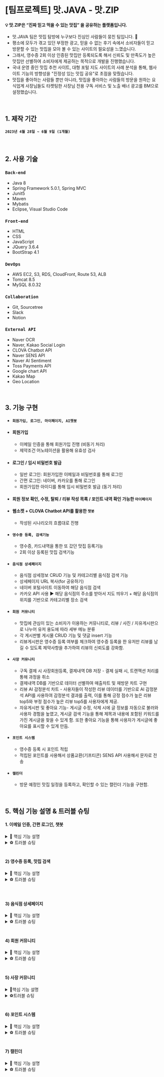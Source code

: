 # [팀프로젝트] 맛.JAVA - 맛.ZIP
#### 💡 맛.ZIP은 “진짜 믿고 먹을 수 있는 맛집” 을 공유하는 플랫폼입니다.
* 맛.JAVA 팀은 맛집 탐방에 누구보다 진심인 사람들이 뭉친 팀입니다. 🍔
* 평소에 모두가 겪고 있던 부정한 광고, 믿을 수 없는 후기 속에서 소비자들이 믿고 방문할 수 있는 맛집을 모아 볼 수 있는 사이트의 필요성을 느꼈습니다.
* 그래서, 영수증 2회 이상 인증된 맛집만 등록되도록 해서 신뢰도 및 만족도가 높은 맛집만 선별하여 소비자에게 제공하는 목적으로 개발을 진행했습니다.
* 국내 운영 중인 맛집 추천 사이트, 대형 포털 지도 사이트의 사례 분석을 통해, 웹사이트 기능의 방향성을 "진정성 있는 맛집 공유"로 초점을 맞췄습니다.
* 맛집을 좋아하는 사람들 뿐만 아니라, 맛집을 좋아하는 사람들의 방문을 원하는 요식업계 사장님들도 타켓팅한 사장님 전용 구독 서비스 및 노출 배너 광고를 BM으로 설정했습니다.

<br>

## 1. 제작 기간
#### `2023년 4월 28일 ~ 6월 9일 (1개월)`

<br>

## 2. 사용 기술
### `Back-end`
* Java 8
* Spring Framework 5.0.1, Spring MVC
* Junit5
* Maven
* Mybatis
* Eclipse, Visual Studio Code

### `Front-end`
* HTML
* CSS
* JavaScript
* JQuery 3.6.4
* BootStrap 4.1

### `DevOps`
* AWS EC2, S3, RDS, CloudFront, Route 53, ALB
* Tomcat 8.5
* MySQL 8.0.32

### `Collaboration`
* Git, Sourcetree 
* Slack 
* Notion

### `External API`
* Naver OCR
* Naver, Kakao Social Login
* CLOVA Chatbot API
* Naver SENS API
* Naver AI Sentiment
* Toss Payments API
* Google chart API
* Kakao Map 
* Geo Location


<br>

## 3. 기능 구현
* #### `회원가입, 로그인, 마이페이지, AI챗봇`
- #### 회원가입
  - 이메일 인증을 통해 회원가입 진행 (비동기 처리)
  - 제약조건 어노테이션을 활용해 유효성 검사
- #### 로그인 / 임시 비밀번호 발급
  - 일반 로그인: 회원가입한 이메일과 비밀번호를 통해 로그인
  - 간편 로그인: 네이버, 카카오를 통해 로그인
  - 회원가입한 아이디를 통해 임시 비밀번호 발급 (동기 처리)
- #### 회원 정보 확인, 수정, 탈퇴 / 리뷰 작성 목록 / 포인트 내역 확인 가능한 `마이페이지`
- #### 웹소켓 + CLOVA Chatbot API를 활용한 `챗봇`
  * 작성된 시나리오의 흐름대로 진행

* #### `영수증 등록, 검색기능`
  * 영수증, 카드내역을 통한 또 갔던 맛집 등록기능 
  * 2회 이상 등록된 맛집 검색기능 

* #### `음식점 상세페이지`
  * 음식점 상세정보 CRUD 기능 및 카테고리별 음식점 검색 기능
  * 상세페이지 URL 복사(for 공유하기)
  * 네이버 포털사이트 이동하여 해당 음식점 검색
  * 카카오 API 사용 ► 해당 음식점의 주소를 받아서 지도 띄우기 + 해당 음식점의 위치를 기반으로 카테고리별 장소 검색

* #### `회원 커뮤니티`
  * 맛집에 관심이 있는 소비자가 이용하는 커뮤니티로, 리뷰 / 사진 / 지유게시판으로 나누어 유저 용도에 따라 세부 메뉴 분류
  * 각 게시판별 게시물 CRUD 기능 및 댓글 insert 기능
  * 리뷰게시판은 영수증 등록 여부를 체크하여 영수증 등록을 한 유저만 리뷰를 남길 수 있도록 제약사항을 추가하여 리뷰의 신뢰도를 강화함.

* #### `사장 커뮤니티`
  * 구독 결제 시 사장회원등록, 결제내역 DB 저장 - 결제 실패 시, 트랜잭션 처리를 통해 과정을 취소
  * 결제내역 DB를 기반으로 데이터 선별하여 매출차트 및 재방문 차트 구현
  * 리뷰 AI 감정분석 차트 - 사용자들이 작성한 리뷰 데이터를 기반으로 AI 감정분석 API를 사용하여 감정분석 결과를 출력, 이를 통해 긍정 점수가 높은 리뷰 top5와 부정 점수가 높은 리뷰 top5를 사용자에게 제공.
  * 자유게시판 및 좋아요 기능- 게시글 수정, 삭제 시에 글 정보를 자동으로 불러와 사용자 경험을 높였고, 게시글 검색 기능을 통해 제목과 내용에 포함된 키워드를 가진 게시글을 찾을 수 있게 함. 또한 좋아요 기능을 통해 사용자가 게시글에 좋아요를 표시할 수 있게 만듬.

* #### `포인트 시스템`
  * 영수증 등록 시 포인트 적립
  * 적립된 포인트를 사용해서 상품교환(기프티콘) SENS API 사용해서 문자로 전송

* #### `캘린더`
  * 방문 예정인 맛집 일정을 등록하고, 확인할 수 있는 캘린더 기능을 구현함.

<br>

<!-- ## 4. ERD 설계
<img src="https://user-images.githubusercontent.com/123634960/242927505-6d8c1885-fd63-41a2-84c7-c521fcce39e7.png"  width="850" height="490">


<br> -->

## 5. 핵심 기능 설명 & 트러블 슈팅

#### 1. 이메일 인증, 간편 로그인, 챗봇 
<details>
  <summary>📌 핵심 기능 설명</summary>
  
  * 핵심 기능: `이메일 인증`, `간편 로그인`, `챗봇`
  ##### `1. Gmail SMTP를 활용한 이메일 인증 (비동기 처리)`
  * Gmail 설정에 IMAP 액세스 상태를 사용으로 수정 후 앱 비밀번호 생성
  * root-context에 이메일과 비밀번호, SSLSocketFactory 저장하여 빈 등록
  * 서비스에 랜덤으로 6자리 인증번호 생성 메소드 정의하여 선언한 변수에 저장
  * 이메일 폼 작성 메소드에서 폼 작성하여 전송 메소드 호출하여 메일 전송 후 인증번호 리턴
  * 이메일 전송 메소드에 작성 폼을 받고, 메시지를 생성하여 입력된 이메일로 전송
  * **!!결과!!** 이메일 인증 버튼 클릭 시 인증번호가 담긴 메일 전송!
  * [👉이미지로 전체 흐름 확인하기] ![image](https://github.com/chujaeyeong/MAT_ZIP_readme_chujy/assets/123634960/9ec3953e-49d4-4296-8884-4c1a01adec49)
  * **활용** UUID를 생성하여 Low time 부분만 변수 선언 후 임시 비밀번호로 update하여 메일 전송
  * [👉이미지로 전체 흐름 확인하기] ![image](https://github.com/chujaeyeong/MAT_ZIP_readme_chujy/assets/123634960/2fca5772-0e26-4c70-a188-240670c26717)

  
  ##### `2. OAuth 2.0 프로토콜 기반 사용자 인증 후 간편 로그인`
  * 로그인 API 사용시 필요한 값(클라이언트 아이디, 시크릿 키, 콜백 URI, 세션 상태, 프로필 URL)을 변수 선언
  * BO에 1. 토큰 메소드, 2. 인증 URL 생성 메소드 정의, 3. 세션에 선언한 상태값을 넣는 getter, setter 정의
    * 토큰 생성 시에 코드 정보를 받아 토큰으로 발급
  * 컨트롤러에서 콜백 경로로 맵핑 후 버튼 클릭 시 호출되는 메서드 생성
  * 토큰 발급 메서드 호출 후 저장된 토큰값을 가지고 유저의 정보 획득 
  * json으로 넘어온 값을 파싱하여 필요한 값을 dto에 저장
  * **!!결과!!** 회원 조회 후 없으면 자동 회원가입 진행, 있으면 세션에 아이디 저장 후 콜백 url로 리턴
    * 카카오 로그인은 전화번호를 받을 수 없어 마이페이지로 포워딩하여 정보 수정 받도록 진행
  * [👉이미지로 전체 흐름 확인하기] ![image](https://github.com/chujaeyeong/MAT_ZIP_readme_chujy/assets/123634960/96bd4fc5-7253-48fe-a244-84ef74f00961)

  
  ##### `3. 웹소켓과 CLOVA API를 활용한 웹소켓`
  * TextWebSocketHandler를 상속하는 챗봇 핸들러를 작성
  * 핸들러에 1. 웹소켓 연결 후, 2. 클라이언트의 텍스트 받아올때, 3. 연결 해제 후 이렇게 3가지 상황의 메소드 정의
  * 핸들러를 servlet-context.xml에 빈 등록, 웹소켓 핸들러로 설정하고 웹소켓 연결 경로 지정 
  * javascript에서 정한 uri로 웹소켓 객체 생성하고 성공하면 웰컴 메시지 전달
  * 유저가 버튼 클릭하여 버튼의 메시지를 발신하면 메시지에 맞는 내용 수신
  * javascript로 수신한 메시지 json을 파싱하여 description의 부분이 유저에게 보일 수 있도록 메소드 정의
  * 유저가 메인이 아닌 다른 페이지로 이동할 경우 연결 해제
  * **결과!!** 클로바 챗봇 API에 작성한 시나리오 흐름에 따라 FAQ 진행
  * [👉이미지로 전체 흐름 확인하기] ![image](https://github.com/chujaeyeong/MAT_ZIP_readme_chujy/assets/123634960/28a77727-e1b5-4f1f-a267-bf5f4becc4b7)
</details>

<details>
  <summary>⚽ 트러블 슈팅</summary>

  * `메시지 리턴 과정`, `간편 로그인 정보 저장`, `챗봇`에 관한 트러블 슈팅

  ### `1. 유효성 검사를 진행하며 지정한 메시지가 리턴되지 않음`
  #### ❓ 문제가 뭐지? - 문제 정의
  * 유효성 검사를 진행하여 에러가 발생했는데 에러 메시지가 아닌 null 값 출력
  * 404, 500 등 클라이언트, 서버의 오류는 없었고 이클립스 콘솔에 뜨는 에러도 없었음
  
  #### ❓ 왜 이런 문제가 발생하지? - 원인 추론
  1. request에 저장해서 view에 불렀는데, request의 저장된 값의 변수명이 다른가?
  2. 내가 리턴하는 방식에 문제가 있나?
  
  #### 이렇게 하면 해결되려나? - 시도
    1. request에서 get하는 키의 변수명 문제 ❌ 
       에러가 있을 시에 서비스에서 key=value 형태로 에러를 저장하는데, 저장한 map을 출력하여 테스트
       key에 내가 포맷한 이름 형태와 value에 내가 쓴 에러 메시지가 출력
       모델에 넣어서 전달하는 값도 동일하게 출력
       => key의 값을 알request에서 get하는 변수명은 문제가 아니다!
    
  #### 💡 이렇게 해서 해결! - 해결 방법 & 결과
    2. 리턴하는 방식의 문제 ⭕️ -> 리턴 방식 변경
       문제가 발생했을때의 나는 모델, 즉 request영역에 값을 저장하고 
       리턴 값에 정한 경로에 리다이렉트를 사용하여 로그인 페이지로 넘김
       리다이렉트는 request와 response 객체가 새롭게 생성되는데, 그걸 모르는 상태에서 사용
  
  * 원래 코드 -> 수정 코드
  * `return redirect:/mz_member/login` -> `return /mz_member/login`
  
  #### 📖 그래서 이런 지식을 얻었다! - 알게 된 점
  **리다이렉트 VS 포워딩**
  
  #### 리다이렉트 
  * `URL을 다시 가리킨다`라는 뜻으로, 
  * 클라이언트가 서버에 요청한 URL을 받고 서버에서 해당 요청이 이동되었음을 확인한 경우
  * 이동된 url로 재접속을 응답하여 클라이언트가 이동된 url에 재접속하여 다시 url 요청
  * url 확인 후 코드와 body에 html을 응답
  * 여기서 **리다이렉트 응답은 3xx** / 정상 응답은 2xx으로 코드 응답
  * **리다이렉트**는 재접속을 요청하기 때문에 **request와 response의 값은 더이상 유효하지 않음**
    * 세션 값은 유효함
  
  #### 포워딩
  * `건내주기`라는 뜻으로, 
  * 클리이언트와 통신하여 처리하는 리다이렉트와 달리, 포워딩은 서버 내부에서만 처리
  * 클라이언트가 서버에 url을 요청하면 서버에서 내부 처리를 하고 2xx 코드와 함께 응답
  * 그래서 클라이언트는 실제로 다른 페이지로 이동했는지 알 수 없음
  * **포워딩**은 요청정보가 다음 url에서도 유효하기에 **request와 response 객체를 공유**
    
  ***

  ### `2. 네이버 로그인 중 승인 토큰을 얻지 못하고 null 리턴`
  #### ❓ 문제가 뭐지? - 문제 정의
  * BO의 승인 토큰을 얻는 과정에서 세션 검증용 값과 세션에 저장된 값이 동일하지 않아 null값을 리턴
  * 승인 토큰을 얻지 못해서 로그인이 실행되지 않고 500 상태의 오류 발생
  
  #### ❓ 왜 이런 문제가 발생하지? - 원인 추론 
  1. 세션에 값을 정하는 setter에서 잘못된 값을 저장하나?
    
  #### 💡 이렇게 해서 해결! - 해결 방법 & 결과
    1. 세션 setter 부분의 문제 ⭕️ -> setter에 들어가는 값을 수정
       세션 setter의 값을 출력해보니, 세션에 세션 상태에 고유 식별자 ID를 저장했어야 하는데
       코드를 잘못 보고 그냥 받아온 세션 값을 지정함 
       => setter부터 잘못되었으니, 잘못된 값을 get해서 승인 토큰 발급 도중 값이 동일하지 않아 null을 리턴했고, 순차적으로 null값이 넘어간 것
  
  * 원래 코드 -> 수정 코드
  * `session.setAttribute(SESSION_STATE, session)` -> `session.setAttribute(SESSION_STATE, state)`
    * SESSION_STATE는 지정된 값을 저장해놨던 값 변수명
  
  #### 📖 그래서 이런 습관을 얻었다! - 태도
  **당황하지 않고 실행 순서의 코드를 되집어보는 습관!**
   * 처음 의심갔던 컨트롤러의 승인 토큰 받는 부분을 출력해 보고 콘솔을 확인하니 null값이 발생
   * 어디서부터 잘못된 것인지 코드의 실행 순서를 반대로 올라가보니, 경로 비교하는 if문에서 null을 리턴하는 것을 파악
   * 이렇게 코드를 실행 순서의 반대로 올라가니 생각보다 빨리 해결할 수 있었음
   * 이 경험을 통해서 **코드의 실행 순서를 명확히 아는 것**이 얼마나 중요한지 알게 됨!
   
  ***
  
  ### `3. 웹소켓 연결 도중 404 에러가 발생하여 연결 실패`
  #### ❓ 문제가 뭐지? - 문제 정의
  * 웹소켓 연결에 지정한 경로 값을 찾지 못해서 계속 연결 실패
  
  #### ❓ 왜 이런 문제가 발생하지? - 원인 추론
  1. handler의 endpoint로 지정한 경로의 문제인가?
  2. 컨트롤러의 매핑 값의 문제인가? 
  3. 전송된 데이터 자체를 인식 못해 생기는 문제인가?
    * 이 부분은 개발자 도구를 이용해 어디서 에러가 나는지 확인해 보니 abstract-xhr.js 파일에서 payload 인식을 못하는 것을 파악
  
  #### 이렇게 하면 해결되려나? - 시도
    1. endpoint로 지정한 경로의 문제 ❌ 
       웹소켓과 연결하는 클래스 파일의 endpoint와 웹소켓 객체 생성하는 메소드의 경로를 출력해서 확인해보니
       둘이 동일한 값이 나왔기에 그 부분의 문제는 아니었음.
       jstl로 상대 경로를 인식하지 못하는 건가 싶어서 절대 경로로 바꿔도 실패
       setAllowedOrigin 부분을 *로 지정해서 모든 값이 되도록 핸들링했는데, 이것도 실패
       => endpoint로 지정한 값과 웹소켓 객체 생성하는 경로가 달라 생기는 문제가 아니다!
  
    2. 매핑한 값의 문제 ❌ 
       매핑 이름이 다르면 항상 이클립스 콘솔에 매핑을 찾을 수 없다는 에러가 뜨기에 아니라는 생각은 가지고 있었음
       그래도 값을 변경하여 실행해보았으나 결과는 똑같이 연결 실패
       일부러 매핑 값을 다르게 지정해 봤는데, 
       이때는 콘솔에 매핑한 것을 찾을 수 없다는 에러 발생하여 매핑 문제는 아니란 것을 확신
       => 매핑 값이 달라 생기는 문제가 아니다!
  
  #### 💡 이렇게 해서 해결! - 해결 방법 & 결과
    1. 데이터 자체를 인식 못함 ⭕️ -> 프로젝트를 새로 만들어 실행 
    개발자 도구를 통해 에러가 나는 부분을 확인하고 이 부분 해결을 위해 정보 검색
    1-1. 첫번째 시도는 에러나는 부분을 주석 처리하고 실행
         다른 사람의 경우, 같은 에러를 봤을때 주석 처리하고 실행하면 에러 없이 된다는 글을 발견
         나도 같은 부분을 주석 처리 후 실행 -> 에러는 없었다
         그러나! 연결 자체가 안 되었음. 연결된다면 connect가 콘솔에 찍히도록 코드를 작성했지만,
         콘솔에 찍히지 않고 연결되지도 않아서 이건 정확한 해결 방법이 아니라고 파악
     1-2. 💡 새로운 프로젝트를 만들어서 웹소켓 연결 테스트를 진행하니 해결! 
         => 알아본 결과 sockjs-node에서 에러가 났는데, 이것은 서버 자체의 문제
  
  #### 📖 그래서 이런 지식, 습관을 얻었다! - 알게된 점, 태도
  * 개발 중 네트워크 환경 변경으로 서버가 액세스 소스 확인 못한 것
  * sockjs-node와 sockjs-client에서 넘어오는 값을 확인하면 어디의 오류인지 알 수 있다!
    * sockjs-node는 서버의 오류 / sockjs-client는 클라이언트의 오류
  * **너무 오래 잡고 있어도 득이 되지 않고**, 정말 모르겠다면 새로운 프로젝트를 파서 해결해보는 것도 하나의 방법임을 깨달았다
  
  ***
  
  ### `4. 챗봇 연결 후 웰컴 메시지의 버튼 클릭 후 에러 발생하여 연결 해제`
  #### ❓ 문제가 뭐지? - 문제 정의
  * 웹소켓 연결과 챗봇 API의 시나리오대로 웰컴메시지는 뜨지만, 그 후에 버튼을 누르면 에러가 발생해 웹소켓이 자동으로 연결 해제
  
  #### ❓ 왜 이런 문제가 발생하지? - 원인 추론
  1. javascript 부분에 내가 close를 잘못 호출했나?
  2. API url을 요청했을 때 응답하는 코드가 200이 아닌가?
  3. 핸들러의 sendMessage 부분에 넘어오는 값이 없나?
  
  #### 이렇게 하면 해결되려나? - 시도
    1. javascript에 잘못된 메소드 호출 문제 ❌
       동기 처리 시(페이지가 이동될 때)에 close 메소드가 호출되는 코드말고는 close 메소드를 호출하지 않음
       혹시나 해서 close 메소드 호출 부분 위에 실행 전 콘솔에 찍히도록 했는데, 콘솔에 찍힌 것이 없었음!
       => 자바스크립트 부분에서는 문제가 없었다!
  
    2. API url 호출 시 응답하는 코드 문제 ❌
       API의 시크릿키가 문제인가 싶어 재발급 받고 변수 선언, 이 부분은 문제가 아니었음
       API url을 연결했을때 응답받는 코드를 출력해보니 200 정상 호출되었음
       => API 게이트웨이의 url과 시크릿 키에는 문제가 없었고, 호출 시 응답하는 코드도 문제 없었다!
    
  #### 💡 이렇게 해서 해결! - 해결 방법 & 결과
    3. 핸들러의 send 메소드 호출 시 넘어오는 값이 없나? ⭕️ -> 핸들러에서 잘못된 임포트 수정
       내가 만든 클래스를 사용해야 정해진 값이 넘어올 수 있는데, 다른 라이브러리 안에 클래스를 임포트하여
       값이 null로 리턴되고, 그 null값이 그대로 응답한 리퀘스트에도 전달되어 
       보낼 값이 없어 웹소켓이 연결을 끊어버린 것
  
  * 해결 방법: 전달되는 값을 받는 VO에 잘못된 임포트를 삭제
  
  #### 📖 그래서 이런 습관을 얻었다! - 태도
  **임포트 부분도 잘 확인하자**
  * 잘못된 클래스를 임포트한다면 내가 원한 값과 다른 값이 넘어오니 임포트할때 패키지 확인 잘해야 함
  **코드의 실행 순서를 명확히 알고 있는 것은 중요하다**
  * 이번 트러블 슈팅도 코드의 실행 순서를 알고 있어서 빠르게 파악할 수 있었던 문제
  * 코드를 사용할때 무작정 붙여넣고, 공부하지 않는다면 어디서 에러가 발생하는지 찾느라 오랜 시간을 허비함
  * 그렇기 때문에 **코드의 흐름을 명확히 파악하고 사용하는 것이 중요**
  
  ***
  
</details>

<br>

#### 2) 영수증 등록, 맛집 검색
<details>
  <summary>📌 핵심 기능 설명</summary>

  📌 https://docs.google.com/presentation/d/1ctdr4CTAJIyls9e24kb9k101kQK0VD6m/edit?usp=sharing&ouid=104520414346845957015&rtpof=true&sd=true  
  📌 위 링크엔 핵심 기능의 상세한 설명과 근거, 서버 아키텍쳐 구성, 트러블 슈팅에 대한 설명이 준비 되어있습니다. 
<br>
<br>
  🔜 개선사항 : **DataValidationService에 있는 서비스 각각의 케이스들을 분리하여 절차지향적으로 테스트코드를 작성하고, 리팩토링을 할 수 있게 대비할 예정입니다.**

  ##### `1. OCR을 활용한 영수증 등록`
  * 1. 먼저 유저는 업로드할 영수증 파일을 준비합니다. then Drag and Drop 을 사용하여 영수증을 Submit 합니다.
  * 2. FileUploadService 레이어에서 업로드 된 영수증은 AWS S3에 저장되고 bytes data로 OCR API를 호출합니다. 
  * 3. OCRService 레이어에서 추출된 데이터의 주소(지번, 도로명), 전화번호, 결제일시를 
  * 4. MZRegularExpression 에서 직접 구현한 자바 정규식으로 처리후 일반화(통일화) 과정을 거칩니다.
  * 5. 일관성을 가진 추출데이터는 List에 저장되어 validation test를 수행할 것입니다.
  * 6. DataValidationService 레이어에서 등록이 첫 번째 인지 두 번째 인지 혹은 DB에 저장되어도 되는 데이터인지 검사후 DB로 들어갑니다.
  * 7. RestAPI 방식으로 Front에 리턴하여 각각의 결과에 맞는 값을 가지고 마커를 등록할지 혹은 경고메시지를 보낼지 결정합니다.
  * **‼결과‼** 영수증 등록 시 2번 등록에 성공하면 최초 등록자 기준 마커가 지도에 등록됩니다..

  ##### `2. 검색 기능`
  * 유저가 검색할 수 있는 경우의 수는 3가지 입니다. 
  * 정확한 상호명 검색
  * 상호명에 포함된 부분 키워드로 다중 검색	
  * 음식 카테고리로 다중 검색 
  * -자동완성기능을 추가하여 각각의 경우의수에 추가로 부분 키워드를 내포하는 키워드를 자동완성 해줍니다.
  * 지도 새로 고침 기능을 추가하였습니다. 
  * 서버쪽으로 보내는 요청은 모든 키워드에서 영수증이 등록된 식당의 데이터를 가져오게 하는 것입니다. 
  * 한 글자씩 쳐도 계속해서 쿼리를 수행하여 느린 전송 결과를 받는 상황이었지만 
  * 캐시 역할을 하는 List를 서버쪽에 구현하여 가져온 결과가 있으면 Response 하지 않도록 구현하였습니다. (실제 캐시는 구현하지 않았습니다)
  * 결과 검색버튼을 누를시 마커를 등록하고 마커에 이름과 상세페이지로 넘어갈 수 있는 A태그를 구현하였습니다.
  * A태그는 검색 결과중 주소를 가지고 검색하고 따라서 상세페이지를 각각 보여줄 수 있게 됩니다. 
  * 이후 개선방안으로는 가게의 고유 아이디만을 이용해 상세페이지를 가져올 수 있도록 수정하는 것입니다. 

  * **‼결과‼** 검색결과를 가지고 마커를 찍어주며 상세페이지로 이동할 수 있게됩니다.
	
</details>

<details>
  <summary>⚽ 트러블 슈팅</summary>

<br>
	
  ##### `1. 자동완성 캐시 기능`
	
<details>
	
  <summary>👉문제 및 해결방안 , 결과 확인</summary>
	
 * 문제 : 검색어 자동완성 기능으로 검색을 하게되면 매 자음 모음마다 DB에서 불러와 매 호출마다 많은양의 데이터를 가져왔습니다. 따라서 데이터가 많아지면 호출이 늦어지는 문제 발생 5~6초씩 자동완성에 소요되는 시간이 길었습니다.
 * 해결 방안 : 따라서 캐시처럼 동작하는 리스트를 만들어 가져온게 있다면 쿼리를 response 하지 않게 만들었습니다. 
 * 결과 : 5~6초씩 걸리던 자동완성이 0.1초도 안되어 계속 캐시처럼 남아있게 응답 시간 개선 

![image](https://github.com/chujaeyeong/MAT_ZIP_readme_chujy/assets/123634960/2fc4fae5-d284-4505-8dc1-fcadfa9b6814)

	
</details>

  ##### `2. 여러개의 마커가 각각의 인포윈도우로 인식 안되는 문제 `
	
<details>
	
  <summary>👉문제 및 해결방안 , 결과 확인</summary>
	
![image](https://github.com/chujaeyeong/MAT_ZIP_readme_chujy/assets/123634960/a1bd24a2-d75b-469f-94fb-ff25b342b101)

![image](https://github.com/chujaeyeong/MAT_ZIP_readme_chujy/assets/123634960/3ef8ff71-f5ca-457d-82c2-ae6871d4d6dd)
	
  * 문제 : 위 사진1 에서 나온 값들이 , 사진2 에 한 주소로만 계속 동시에 찍히는 문제 발생, 
  * 원인 : 

	![image](https://github.com/chujaeyeong/MAT_ZIP_readme_chujy/assets/123634960/cc673ed4-f133-4bea-b811-17c6815d6336)
	
  * 해결 방안 : 클로저 함수를 이용하여 함수를 호출할 때마다 새로운 독립적인 환경을 생성

  * 설명 : 함수를 호출할 때마다 새로운 독립적인 환경을 생성해야 할 때 클로저를 활용할 수 있습니다.
  * 해당 코드에서는 for문을 통해 생성된 각 마커와 이름을 클로저 함수의 인자로 전달하고 있습니다. 
  * 클로저 함수는 전달받은 마커와 이름을 사용하여 이벤트 리스너를 등록합니다.
  * 각각의 클로저 함수는 자신이 생성될 때의 렉시컬 환경을 기억하고 있기 때문에, 
  * 클로저 함수 내부에서 사용되는 변수(marker, name)는 해당 클로저 함수가 생성될 당시의 값으로 유지됩니다. 
  * 이를 통해 각 마커와 이름이 클로저 함수 내부에서 독립적으로 사용될 수 있게 됩니다. 
  * 따라서 각 마커를 클릭할 때 해당 마커에 연결된 이름이 인포윈도우로 표시됩니다.
  * 이를 통해 각 마커마다 고유한 이름을 표시할 수 있으며, 클로저를 사용하여 함수 외부에서 해당 이름에 접근할 수 있도록 구현하였습니다.
	
  <div markdown="1">    
	  
  ```java
	'''
		function addMarker(name,position) {
			            // 마커를 생성합니다
			            var marker = new kakao.maps.Marker({
			                position: position,
			                clickable: true
			            });
			            // 마커가 지도 위에 표시되도록 설정합니다
			            marker.setMap(map);
			            var iwContent = '<div style="padding:5px;"><a href="https://map.kakao.com/link/to/Hello World!,'+ marker.getPosition().getLat()+','+ marker.getPosition().getLng()+'" style="color:blue" target="_blank">길찾기</a>'+name+'</div>', // 인포윈도우에 표출될 내용으로 HTML 문자열이나 document element가 가능합니다
			            iwRemoveable = true; // removeable 속성을 ture 로 설정하면 인포윈도우를 닫을 수 있는 x버튼이 표시됩니다
			        	// 인포윈도우를 생성합니다
			        	var infowindow = new kakao.maps.InfoWindow({
			           	 content : iwContent,
			           	 removable : iwRemoveable
			        	});
			       		 // 마커에 클릭이벤트를 등록합니다
			        	kakao.maps.event.addListener(marker, 'click', function() {
			              // 마커 위에 인포윈도우를 표시합니다
			             	 infowindow.open(map, marker);  
			        	});
			            // 생성된 마커를 배열에 추가합니다
			            markers.push(marker);
			        }
<!-- /////////////////////////////////////////////////////////////////////////////// -->
		
	  	function addMarker(position, name , address) {
	
	                    // 마커를 생성합니다
	                    var marker = new kakao.maps.Marker({
	                        position: position,
	                        clickable: true
	                    });
	
	                    // 마커가 지도 위에 표시되도록 설정합니다
	                    marker.setMap(map);
	
	                    // 클로저를 사용하여 인포윈도우 생성
	                    (function(marker, name) {
	                        // 마커에 클릭 이벤트를 등록합니다
	                        kakao.maps.event.addListener(marker, 'click', function() {
	                            // 이전에 열려있던 인포윈도우가 있으면 닫기
	                            if (openInfowindow) {
	                                openInfowindow.close();
	                            }
	
	                            // 새로운 인포윈도우 생성 및 열기
	                            var infowindow = new kakao.maps.InfoWindow({
						          content: '<div style="width:150px;text-align:center;padding:6px 0;"><span style="color: black;">'+name+'</span><br>'+
						          	'<a href="mainpage/mzonee?landNumAddress='+address+'">가게 정보 보러가기</a></div>',
					              removable: true
	                            });
	                            infowindow.open(map, marker);
	
	                            // 열린 인포윈도우를 저장
	                            openInfowindow = infowindow;
	                        });
	                    })(marker, name);
	                }

  ```
	  
  </div>
</details>	
  

</details>

<br>


<br>

#### 3) 음식점 상세페이지
<details>
  <summary>📌 핵심 기능 설명</summary>
	
  ##### `1. 음식점 상세정보 CRUD 기능`
  * 공공데이터 CSV 찾기 & mzlist테이블에 임의로 맛집으로 선정한 음식점들(약 25곳) 삽입
  * 이미지 저장
	* 공공데이터의 데이터들 중, 임의로 맛집으로 선정한 음식점들(약 25곳)들의 이미지들을 5개씩 저장하여 resources 아래에 이미지 저장 
  * CRUD 기능
	-> 주소 클릭 jsp -> MzlistMapper -> MzlistController -> MzlistDAO -> 상세페이지 jsp파일
	* MzlistMapper
		* mzlist 테이블에서 landNumAddress가 주어진 값과 일치하는 데이터를 조회, resultType으로 지정된 mzlistVO 클래스에 매핑되어 결과를 반환함.
	* MzlistController
		* MzlistController에서 경로 요청이 들어오면, landNumAddress를 사용하여 데이터를 조회하고 Model 객체를 통해서 View와의 상호작용을 통해 View에 데이터를 제공함.
	* MzlistDAO
		* mzlist에서 landNumAddress를 기준으로 데이터를 조회해서 MzlistVO 객체로 반환하는 메서드 사용하여, landNumAddress에 대한 정보를 가져옴.
	
	
  * 이미지 저장 및 출력
	* 공공데이터의 데이터들 중, 임의로 맛집으로 선정한 음식점들(약 25곳)들의 이미지들을 5개씩 저장

	
  * **‼결과‼** 주소를 전달하는 jsp 파일에서 쿼리스트링을 통해 주소를 요청하면 그 주소와 동일한 음식점의 데이터들이 검색되고, 상세페이지 jsp파일에 데이터들이 출력됨.
<!--   * [👉이미지로 전체 흐름 확인하기](null) -->

  ##### `2. 카테고리별 음식점 검색 기능` (위의 음식점 상세정보 CRUD 기능과 유사)
  * CRUD 기능
	-> 주소 클릭 jsp -> MzlistMapper -> MzlistController -> MzlistDAO -> 상세페이지 jsp파일

	
  * **‼결과‼** 카테고리별 음식(한식, 중식, 일식, 분식 등..) 이미지 박스를 클릭하면 해당 음식점 카테고리 페이지로 이동하여 mzlist테이블에 저장되어 있는 해당 카테고리의 음식점들의 상세정보와 이미지들이 출력됨.
<!--   * [👉이미지로 전체 흐름 확인하기](null) -->
	
  ##### `3. 상세페이지 URL 복사(for 공유하기)`
	-> 클립보드에 텍스트를 복사하는 기능
  * 가상의 'texterea' 생성 -> textarea의 값을 복사할 텍스트로 설정 -> textarea를 DOM에 추가 -> textarea 내용을 선택 -> textarea를 DOM에서 제거
	
  * **‼결과‼** URL 복사(공유하기) 버튼을 클릭하면 'URL이 클립보드에 복사되었습니다' 라는 문구의 alert가 뜨며, 'copyToClipboard()' 함수를 호출하여 텍스트를 클립보드로 복사
	
 ##### `4. 네이버 포털사이트 이동하여 해당 음식점 검색`
 	 -> location.href를 사용하여 생성된 URL로 페이지를 이동해서 사용자가 해당 음식점의 'landAddress'와 동일한 주소에 해당하는 네이버지도 URL로 이동할 수 있도록 함.
  * 함수 생성
	* searchOnNaverMaps() -> URL을 생성하고 페이지를 이동하는 역할을 하기 위함.
	* encodeURIComponent() -> name, landAddress, roadAddress를 URL 인코딩하기 위함.
  * 변수 설정
	* 'naverMapsURL' 변수를 생성해서 네이버 지도 URL을 할당
  * location.href를 사용하여 생성된 URL로 페이지 이동
	
  * **‼결과‼** 버튼을 클릭하면 name, landAddress, roadAddress를 인코딩하여 URL에 추가한 후 페이지를 이동   
<!-- 	* [👉이미지로 전체 흐름 확인하기](null) -->
	
 ##### `5. 카카오 API 사용'
 -> 해당 음식점의 주소를 받아서 지도 띄우기 + 해당 음식점의 위치를 기반으로 카테고리별 장소 검색
   * 카카오 API 코드 분석
	
   * **‼결과‼** 상세정보페이지에 해당하는 음식점이 지도 위에 마커로 표시되며, 좌상단의 카테고리별 장소를 클릭하면 장소들이 마커 기준으로 근처에 있는 해당 장소들의 마커가 띄워지고, 마커를 클릭했을 때 카카오맵으로 이동됨.
<!--    * [👉이미지로 전체 흐름 확인하기](null) -->
	
</details>

<details>
  <summary>⚽ 트러블 슈팅</summary>

<br>
	
  ##### `1. 일련의 규칙을 가진 이미지 출력 방법`
	** 문제상황: 카테고리별 음식점 검색 기능 구현 중, 각 음식점에 알맞은 이미지들이 출력되어야 하는데 동일한 음식점의 이미지들이 출력
	 -> 여러 이미지들을 DB에 저장하는 방식에 대한 고민 
	 -> **!!이미지를 DB에 저장할 때 일련의 규칙을 정해서 이미지 저장 -> 일련의 규칙대로 이미지들을 분리하는 작업을 통해 해당 음식점들에 이미지 분배!!**
	 -> mzlist테이블 중, 이미지 칼럼의 한 데이터 값에 여러 이미지 경로들을 저장해서, mapper파일을 통해 해당 mzlist테이블의 row를 읽을 때 그 음식점에 해당하는 이미지들이 모두 읽히도록 함.

  * 첫 번째 시도 : 문자열을 특정 구분자를 기준으로 나누어 배열로 반환해주는 split 합수 사용 -> ❌비정상작동 
	
	<details>
	 * 일련의 규칙을 가진 이미지 출력 방법은 여러가지가 될 수 있다. 
	 첫 번째로 시도해 본 방법인 split함수를 사용하는 과정에서 오류가 생겨서 다른 방식을 채택했지만, split함수로도 충분히 구현할 수 있었다는 것을 뒤늦게 깨달았다. 
	split 함수사용할 때의 주의점 중에서 이미지 경로들을 포함한 문자열에 공백이 포함되어 있는 경우, split 함수가 공백도 구분자로 인식하여 분리한다는 특징이 있었고, 이로 인한 오류였다는 것을 깨달았다.
	split 함수에 대한 개념이해가 부족했었고, 함수를 사용할 때 개념과 특징을 잘 파악하고 사용한다면 오류를 잡는 데에 걸리는 시간을 단축할 수 있겠다는 생각을 하게 되었다. 하지만 첫 번째 시도에서 막히는 부분에 대해서 오랜 시간을 붙잡지 않고 또 다른 방법을 떠올려서 코드를 작성했다는 부분에 있어서 의의가 있다.
	  </div>
	
	 ##### `2. Null Point Exception`
	** 문제상황: 메인페이지의 지도 위의 마커를 클릭했을 때 나의 상세페이지로 넘어오도록 구현하는 과정에서, no값이 아닌 landNumAddress를 기준으로 CRUD 기능이 수행되도록 변경하는 과정에서 null-point-exception 발생
	
  * 첫 번째 시도 : no -> landNumAddress로 바꾸는 작업이 mzlistMapper, mzlistController, mzlistDAO에도 모두 알맞게 반영이 되었는지 확인 -> ⭕모두 반영됨!
  * 두 번째 시도 : controller 부분에서 값을 전달받을 때 system.out.println(vo)로 값을 출력해보면서 값이 유실된 지점을 체크 ->  landNumAddress와 model값이 전달될 때 값 전달⭕! dao.one()메서드가 null!!❌값을 반환
  * 세 번째 시도 : dao의 one 메서드가 올바르게 작성이 되었는지 확인 -> ⭕정상작동!
  * 네 번째 시도 : jsp파일에서 landNumAddress 파라미터를 정확하게 전달하고 있는지 확인 -> jsp에서 주소값을 입력하는 형식에 오류 발견 (' '로 인해 landNumAddress을 문자열로 인식)
  * 다섯 번째 시도 : jsp에서 주소값을 입력하는 형식 수정 -> ⭕정상작동!
<details>
  <summary>👉코드확인</summary>

  <div markdown="1">    

  ```java
	'''
	  //비정상 작동 코드
	 if (${'vo.landNumAddress'} || '${vo.roadNameAddress}') {  
	  geocoder.addressSearch(address, function(result, status) {

	  
	  //정상 작동 코드
	  
	if ('${vo.landNumAddress}' || '${vo.roadNameAddress}') {  
	geocoder.addressSearch(address, function(result, status) {

  ```

</details>
</details>
	
<br>

#### 4) 회원 커뮤니티
<details>
  <summary>📌 핵심 기능 설명</summary>
	
  ##### `1. 유저의 영수증 등록 여부를 체크한 리뷰 작성 기능`
  * 회원 커뮤니티 내 리뷰 게시판은 유저가 리뷰를 작성하고, 다른 사람들의 리뷰에 댓글을 남길 수 있는 구조의 게시판 페이지로 구현.
	* 리뷰에 신뢰도를 높이기 위해, 유저의 영수증 등록 여부 판단이 필요함.
	* 영수증을 다수의 식당에 등록하고 리뷰를 작성할 때, 리뷰를 남기고 싶은 영수증을 선택하는 form으로 먼저 이동이 필요함.
  * 리뷰게시판 (Review...) 게시물 등록 로직을 처리하기 위해 registerAndSearch 패키지 안에 있는 MZRegisterInfoVO 와 RestaurantVO의 사용이 필요함. 두 model 모두 다른 패키지에 있지만, public 메소드로 작성되어있기 때문에 board 패키지에 동일 model을 만들지 않고 MZRegisterReceiptDTO 만 생성하여 mzRegisterInfoVO와 restaurantVO를 사용할 수 있도록 함.
  * ReviewMapper.xml에서 mzregisterinfo 와 restaurant 테이블을 join 해서 영수증 정보와 식당 정보를 추출하는 getReceiptWithRestaurant 쿼리 작성. (mzregisterinfo 테이블의 storePhoneNumber 컬럼 데이터와 restaurant 테이블의 tel 컬럼 데이터가 일치하는 restaurant 테이블의 name 컬럼 데이터를 상호명으로 추출)
  * 영수증 1장으로 리뷰를 다회 작성을 막기 위해 cs_review 테이블에 receipt_id 컬럼 (mzregisterinfo의 no 컬럼 데이터를 가져와서 저장) 데이터를 제외하고 영수증 정보와 식당 정보를 추출.
  * **‼결과‼** writeReview로 이동하면 getReceiptWithRestaurant 쿼리를 수행하여 영수증의 상호명 + 주소 가 radio form으로 브라우저에 출력, 유저가 리뷰를 작성할 영수증을 선택하고 리뷰 작성 form으로 이동하도록 구현. (영수증을 등록하지 않은 유저가 writeReview 으로 이동하면 alert 창을 보여주고 리뷰게시판으로 리다이렉트됨.)
	
  ##### `2. 리뷰 본문에서 특정 키워드 추출하여 이모티콘 조회 기능`
  * 유저가 리뷰를 작성 후 제출하기 전에, 이모티콘 조회 버튼을 클릭하면 식당 방문 시 참고할 수 있는 주요 키워드 (ex. 주차, 맛, 청결, 가성비 등) 를 검색해서 이모티콘을 출력해주는 기능을 리뷰 작성 form 에 추가.
  * 기존에는 네이버 Sentiment API를 활용하려고 했으나, 긍정/부정 파트를 퍼센트로 판단해주는 기능이라 다양한 키워드를 검색 후 출력이 필요한 지금 상황에는 API가 약간 맞지 않다고 판단하여 MySQL에 키워드와 이모티콘을 저장한 emojiMap 테이블을 DB에 생성하여 키워드를 저장하는 작업을 진행. (형태소 분리가 필요하지만 일단 테스트)
  * ReviewMapper.xml 에 추가하는 쿼리문에서는 emojiMap 데이터 전체 SELECT 쿼리 , Service 계층에서 리뷰 본문과 emojiMap 테이블의 keyward 컬럼 데이터를 비교해서 일치하는 emoji 컬럼 데이터를 추출 후 모델에 저장하는 작업을 수행.
  * **‼결과‼** 리뷰 작성 form (insertReview) 에서 리뷰 본문을 모두 입력 하고, 이모티콘 조회 버튼을 클릭하면 ajax로 리뷰 하단 div에 추출된 이모티콘이 출력되는 방식으로 비동기처리 이모티콘 조회 기능을 구현. 
	
  ##### `3. 3개의 세부 게시판별 CRUD 기능`
  * 유저가 상황에 맞게 이용할 수 있도록 게시판의 카테고리를 분할, 각 게시판별 CRUD 기능 추가. 게시물 insert 기능은 회원만 접근 가능하도록 작성 버튼을 user_id 세션이 잡혀있는 경우에만 브라우저에 출력되도록 코드 작성, 네비게이션바를 통해 로그아웃하고 브라우저 뒤로가기로 게시물 작성 페이지에 접근했을 때 alert 창 출력 후 게시물 목록 페이지로 리다이렉트 될 수 있도록 예외처리 진행.
  * 상대적으로 기능이 간단한 자유게시판은 Service 계층을 나누지 않았고, 자유게시판 기능 구현 완료 후 리뷰게시판과 사진게시판은 Service 계층을 나누어 기능 추가.
  * 게시판별 제목 search form 추가하여 특정 키워드를 검색할 시 제목에 해당 키워드가 포함되어 있는 게시물 list를 ajax 비동기처리로 브라우저에 출력.
  * 게시판에 필요한 조회수 증가 / 댓글 작성 기능 각 세부 카테고리 게시판에 추가.
  * 게시물 insert 기능은 회원만 접근이 가능하도록 세션 
  * **‼결과‼** 각 세부 카테고리 게시판의 기본 CRUD, 댓글 insert 기능을 구현 완료. 
	
</details>
	
<details>
  <summary>⚽ 트러블 슈팅</summary>

  ##### `1. 영수증 등록 후 리뷰 작성 시 영수증 list를 출력하지 못하는 문제`
  * 리뷰 등록 시, 먼저 영수증 등록 정보를 writeReview.jsp 로 페이지 이동하여 출력해야되는데, receiptList (영수증의 리스트) 의 모든 요소가 null로 출력되는 문제가 발생함. 디버깅 했더니  receiptList의 size (리뷰할 영수증의 갯수) 는 정상적으로 콘솔창에 출력되고 있음.

<details>
  <summary>👉 문제가 있던 코드확인</summary>
  <div markdown="1">    

  ```java
	<!-- 영수증 등록 정보를 가져오자 -->
	<select id="getReceiptWithRestaurant" parameterType="String" resultType="MZRegisterReceiptDTO">
		SELECT r.*, m.* 
		FROM MAT_ZIP.mzregisterinfo m 
		JOIN MAT_ZIP.restaurant r ON m.storePhoneNumber = r.tel 
		WHERE m.userID = #{user_id} 
		AND m.no NOT IN 
		(SELECT receipt_id FROM MAT_ZIP.cs_review)
    </select>

  ```
  </div>
</details>
	
  * 1️⃣ 첫 번째 시도 : 쿼리 작성에서 오타나 잘못 작성된 부분이 있을 수도 있어서, getReceiptWithRestaurant 쿼리를 그대로 MySQL 스크립트에서 실행함. -> 쿼리에 문제 없음. 정상적으로 mzregisterinfo 테이블과 restaurant 테이블을 join 하고, 더미데이터로 추가해둔 cs_review 테이블의 receipt_id도 정상적으로 제외하여 리뷰를 작성할 데이터만 select 하는 것을 확인.
  * 2️⃣ 두 번째 시도 : MZRegisterReceiptDTO 에 추가한 MZRegisterInfoVO와 RestaurantVO에 쿼리 결과가 매핑되지 못했을 수도 있음. -> ReviewMapper.xml 에 추가한 쿼리 결과의 각 열이 MZRegisterInfoVO와 RestaurantVO의 필드와 일치하는 것을 확인함.
  * 3️⃣ 세 번째 시도 : MZRegisterReceiptDTO 클래스의 toString() 메서드가 MZRegisterInfoVO와 RestaurantVO의 toString() 메서드를 호출하는지 확인 -> MZRegisterReceiptDTO, MZRegisterInfoVO, RestaurantVO 클래스의 toString() 메서드는 딱히 문제 없이 잘 작성되었음을 확인함. 
  * **‼원인‼** SQL 쿼리 결과 매핑 문제임을 확인함.	
	
<br>
	
  * 4️⃣ 네 번째 시도 : 더 정확한 매핑을 위해 MyBatis의 resultMap을 이용해서 SQL 쿼리 결과를 올바르게 MZRegisterReceiptDTO 객체에 매핑 시도
	* 이전 쿼리문에서는 resultType="MZRegisterReceiptDTO" 을 통해 DTO에 매핑을 했지만, MyBatis의 resultMap은 SQL 쿼리 결과를 도메인 모델 또는 DTO 객체에 매핑하는 역할을 한다고 함. 
	* MyBatis의 resultMap은 일반적인 resultType 매핑보다 더 세밀하게 컨트롤 할 수 있는데, 나처럼 쿼리가 DB에서도 잘 작동하도록 작성했는데도 매핑을 하지 못해 에러가 발생할 때는 resultMap으로 세밀하게 매핑을 하는 방법이 있다고 하여 적용해보기로 함.
	 
	<div markdown="1">    
		
  	```java	
	<!-- resultMap 매핑 예시 쿼리 -->
	<resultMap id="yourResultMap" type="com.yourpackage.YourDTO">
	    <result property="propertyOfYourDTO" column="columnOfYourSQLResult"/>
	    <!-- more result mappings... -->
	</resultMap>
  	```
		
  	</div>

	* 나는 항상 resultType으로 도메인 모델 (VO) 에 매핑을 했는데, 이번에 resultMap에 대해서 알게 됨. 보통 resultMap은 이런 구조로 코드를 작성할 수 있음. 여기서 id는 resultMap의 고유 식별자, type은 결과를 매핑할 DTO의 풀 클래스 이름이고, result 요소는 SQL 결과의 열(column)과 DTO의 속성(property)을 매핑함.
	* 단순히 DTO의 속성 이름이 SQL 결과의 열 이름과 정확히 일치하지 않는 경우 또는 복잡한 객체 구조를 가진 DTO에 결과를 매핑해야 하는 경우에 resultMap을 사용하면 유용하다고 함. 난 다소 복잡한 DTO (모델 2개를 합쳐서 DTO를 만들었음) 를 사용하기때문에 후자인 것으로 추정.
	
	<br>
	
  * **‼결과‼** MyBatis의 resultMap으로 쿼리 매핑에 성공함! DTO에 주입했던 mzRegisterInfoVO 와 restaurantVO 의 필드를 mzregisterinfo 테이블과 restaurant 테이블의 컬럼에 하나하나 수동 매핑해줌. 수동 매핑 후 쿼리를 좀 더 상세하게 작성하여 리뷰 작성 시 영수증 list를 출력하는지 테스트한 결과, 원하는대로 상호명과 주소 정보가 잘 출력되는 것을 확인함.
	
<details>
  <summary>👉 수정하여 문제를 해결한 코드 확인 </summary>
  <div markdown="1">    

  ```java
	<!-- 영수증 등록 정보를 가져오자 -->
	<resultMap id="MZRegisterReceiptDTOMap" type="com.mat.zip.board.MZRegisterReceiptDTO">
	    <association property="mzRegisterInfoVO" javaType="com.mat.zip.registerAndSearch.model.MZRegisterInfoVO">
		<result property="no" column="m_no" />
		<result property="userId" column="m_userId" />
		<result property="storeAddress" column="m_storeAddress" />
		<result property="storePhoneNumber" column="m_storePhoneNumber" />
		<result property="buyTime" column="m_buyTime" />
	    </association>
	    <association property="restaurantVO" javaType="com.mat.zip.registerAndSearch.model.RestaurantVO">
		<result property="no" column="r_no" />
		<result property="landNumAddress" column="r_landNumAddress" />
		<result property="roadNameAddress" column="r_roadNameAddress" />
		<result property="name" column="r_name" />
		<result property="status" column="r_status" />
		<result property="tel" column="r_tel" />
		<result property="food" column="r_food" />
	    </association>
	</resultMap>

	<select id="getReceiptWithRestaurant" parameterType="String" resultMap="MZRegisterReceiptDTOMap">
	    SELECT r.no as r_no, r.landNumAddress as r_landNumAddress, r.roadNameAddress as r_roadNameAddress,
		   r.name as r_name, r.status as r_status, r.tel as r_tel, r.food as r_food,
		   m.no as m_no, m.userId as m_userId, m.storeAddress as m_storeAddress,
		   m.storePhoneNumber as m_storePhoneNumber, m.buyTime as m_buyTime
	    FROM MAT_ZIP.mzregisterinfo m 
	    JOIN MAT_ZIP.restaurant r ON m.storePhoneNumber = r.tel 
	    WHERE m.userID = #{user_id} 
	    AND m.no NOT IN 
	    (SELECT receipt_id FROM MAT_ZIP.cs_review)
	</select>
  ```
	  
  </div>
</details>

  * **‼해석‼** MZRegisterInfoVO와 RestaurantVO의 각 필드와 SQL 쿼리 결과의 열을 매핑하기 위해 resultMap을 사용함. 
	resultMap 내에서 association 태그를 사용하여 복합 DTO 내의 두 개의 객체를 따로 관리 진행하고, 또한 SQL 쿼리에서는 각 필드에 별칭(alias)을 사용하여 resultMap에서 참조할 수 있도록 하고, 별칭을 사용하여 SQL 결과의 열과 DTO의 속성을 연결함
  * 보통은 resultType 을 이용하면 정상적으로 모델과 매핑할 수 있지만, 두개 이상 모델이나 다소 복잡한 DTO와 매핑을 진행할 때는 resultMap으로 세밀한 컨트롤을 하자! 라는 것을 학습.

	
	
	
</details>

	
	
	
	
	
<br>

#### 5) 사장 커뮤니티
<details>
  <summary>📌핵심 기능 설명</summary>
  
  ##### `1. 토스 API를 이용한 결제하기`
  * 먼저, JavaScript 코드에서는 'https://js.tosspayments.com/v1/payment' JavaScript 라이브러리를 사용하여 TossPayments 객체를 초기화합니다. 이 객체는 토스 결제 클라이언트 키인 clientKey를 인자로 받아, 결제 시스템과의 연결을 설정합니다.
	
  * 사용자가 '결제하기' 버튼을 클릭하면, jQuery를 이용한 이벤트 처리를 통해 requestPayment 함수가 호출됩니다. 이 함수 내부에서는 두 가지 주요 작업을 수행합니다: 첫째, jQuery의 $.ajax 메서드를 사용하여 사용자가 입력한 상점 ID(storeId)의 중복 여부를 서버에 비동기적으로 요청하고 응답을 처리합니다. 둘째, 중복되지 않는 storeId를 확인한 후, 랜덤으로 orderID를 생성합니다. 이렇게 생성된 orderID는 결제 요청 시 사용됩니다. 이 두 작업이 모두 성공적으로 이루어진 경우에만 결제 요청이 이루어집니다.
	
  * 결제 요청은 TossPayments API로 전송되며, 결제 정보를 담은 JavaScript 객체를 JSON.stringify 함수를 사용하여 JSON 문자열로 변환한 뒤 전송합니다. 이 때, Apache의 CloseableHttpClient와 HttpPost를 사용하여 HTTP 요청을 보내며, 요청 헤더를 setHeader 메서드로 설정하고, 요청 엔티티를 StringEntity 객체를 통해 설정합니다. 결제가 성공적으로 이루어지면, 결제 성공 URL로 이동하게 됩니다.
	
  * **‼결과‼** 결제하기 버튼 클릭 시 토스 결제 API와 연결되어 상점 ID의 중복 여부를 체크하고 결제를 진행합니다.	
<!--   * [👉이미지로 전체 흐름 확인하기](https://user-images.githubusercontent.com/84839167/161939355-cac8c85a-0e30-429c-909a-fde92dd30b57.png) -->	
	
<br>	
	
  ##### `2. 사장 회원 등록`
  * 결제가 성공적으로 완료되면 다음 단계로 넘어가서, 상점 ID(storeId)와 세션의 user_id를 이용해 사장 멤버로의 회원 등록을 처리합니다. 이 과정은 jQuery와 AJAX를 사용하여 클라이언트에서 서버로 비동기적으로 요청을 보내는 방식으로 처리됩니다. 이 AJAX 요청은 특정 엔드포인트인 '/innerJoinAndInsert'로 전송되며, 서버에서는 이 요청을 받아 처리하게 됩니다.
	
  * 서버 사이드에서는 MemberAndPaymentService 클래스가 이 요청을 처리합니다. MemberAndPaymentService는 의존성 주입(Dependency Injection)을 통해 필요한 객체를 주입받습니다. 이 클래스는 회원 등록과 결제를 동시에 처리하는 트랜잭션을 관리합니다.
	
  * 클라이언트에서는 AJAX 요청의 성공 여부에 따라 콘솔에 성공 또는 실패 메시지를 출력합니다. 이때 성공 메시지가 출력되는 경우는 서버에서 회원 등록이 정상적으로 완료되었을 때이며, 그렇지 않은 경우 실패 메시지가 출력됩니다. 회원 등록 요청이 성공적으로 처리되면, 클라이언트에서는 이 storeId를 세션에서 제거합니다. 이를 통해 사용자의 인터페이스를 업데이트하고, 상점 ID를 재사용 가능하게 만듭니다.
	
  * **‼결과‼** 서버에서 회원 등록이 성공적으로 처리되면, 클라이언트 콘솔에 성공 메시지가 출력되고, 상점 ID는 세션에서 제거됩니다.
<!--   * [👉이미지로 전체 흐름 확인하기](https://user-images.githubusercontent.com/84839167/161939367-2daf8776-9865-45d0-94bf-3eb7ba5bf886.png) -->

<br>	
	
  ##### `3. 결제 내역 저장하기`
  * 결제가 성공적으로 완료된 후, 결제 내역은 서버로 전송됩니다. 이 정보는 /payment 엔드포인트로 전송되며, 서버는 이 정보를 받아 데이터베이스에 저장합니다. 이 때의 서버 사이드 처리는 PaymentService와 PaymentController 클래스에서 수행되며, 이들 클래스 역시 의존성 주입을 통해 필요한 객체를 주입받습니다.
	
  * PaymentVO 객체에는 주문 ID, 결제 금액, 주문 이름 등의 정보가 포함되어 있습니다. 이러한 정보는 서버로부터 받은 응답에서 추출하며, 이 과정에서 Apache의 HttpComponents 클라이언트를 사용합니다.
	
  * 클라이언트는 CloseableHttpClient 객체를 사용하여 서버로 HTTP 요청을 전송합니다. 이때 HttpPost 객체를 사용하여 요청 헤더와 엔티티를 설정합니다. 헤더는 클라이언트와 서버가 데이터를 어떻게 처리해야 할지에 대한 정보를 전달하고, 엔티티는 POST 요청을 통해 서버로 전송될 데이터를 담고 있습니다.
	
  * 요청이 서버로 전송된 후, 클라이언트는 CloseableHttpResponse 객체를 통해 서버로부터의 응답을 받습니다. 서버로부터 받은 응답은 EntityUtils의 toString 메서드를 사용하여 문자열로 변환합니다. 이 문자열은 JSON 형태로 되어 있으므로, JsonParser.parseString 메서드를 사용하여 JSON 문자열을 JsonObject로 파싱합니다.
	
  * 이렇게 파싱된 JsonObject에서, 주문 ID, 결제 금액, 주문 이름 등의 정보를 추출하여 PaymentVO 객체에 설정합니다. 이렇게 생성된 PaymentVO 객체는 서버에 보내집니다. 이를 통해 서버는 결제가 성공적으로 이루어졌음을 확인하고, 해당 결제 정보를 데이터베이스에 저장할 수 있습니다.
	
  * **‼결과‼** 결제 정보가 서버에 전달되고, 해당 정보가 데이터베이스에 성공적으로 저장됩니다.
<!--   * [👉이미지로 전체 흐름 확인하기](https://user-images.githubusercontent.com/84839167/161939367-2daf8776-9865-45d0-94bf-3eb7ba5bf886.png) -->

</details>
	
<details>
  <summary>⚽트러블 슈팅</summary>
	
  ##### `1. 토스 결제 API에서 결제 응답값이 null로 반환되는 문제`
  * 첫 번째 시도 : 클라이언트에서 결제 요청 값 설정 -> ❌비정상작동
    * 'PaymentKey, PaymentType, orderId, amount 값 모두 필요하다'고 웹 콘솔 에러 메시지가 나왔는데, 결국 PaymentKey와 PaymentType 값은 서버에서 설정해야 한다는 걸 알게 됐다. 이게 원인이었나보다 싶어서 orderId와 amount 값만 요청에 넣었는데, 결제는 되는데 결제 성공 페이지에서 결제 응답값을 여전히 못 받아왔다.
  * 두 번째 시도 : API 요청을 서버에서 처리 -> ⭕정상작동!

	클라이언트에서 API 요청을 처리하려니 보안 문제가 생긴다는 걸 알게 되었다. 그래서 결제 응답값을 JSON 형태로 받아오는 것도 서버에서 처리하도록 바꿨다. 서비스 레이어를 분리하고, Secret Key를 Base64로 인코딩해서 요청을 보내니까 정상적으로 동작했다. 예외 처리도 try-catch 구문을 써서 해결했고, 요청이 성공하면 200이라는 HTTP OK 신호가 오는 것을 이용했다. 그리고 응답 헤더에 'Content-Type: application/json'을 써서 JSON으로 파싱된 값을 클라이언트에 전달하니까 응답정보도 잘 표시됐다.

	이번 오류를 통해서 다양한 것을 배울 수 있었다. 클라이언트에서 API 요청을 처리하는 것은 보안 문제가 있으니 서버에서 처리하는 것이 좋다는 것, 서비스 레이어를 분리하는 방법, 예외 처리하는 방법, Secret Key를 Base64로 인코딩하는 방법, 그리고 'Content-Type: application/json' 헤더를 사용해서 JSON으로 파싱된 값을 클라이언트에 전달하는 방법 등을 알게 되었다.
	
	```
	String encodedSecretKey = Base64.getEncoder().encodeToString((secretKey + ":").getBytes()); Base64인코딩 하는 코드
	```
	
<br>
	
  ##### `2. SQL 쿼리문 syntax 에러`
  * 첫 번째 발견 : mapper에서 쿼리문 작성 후 실행 -> ❌syntax 에러 발생
    * Mysql 문법에 맞지 않아 에러가 발생했었다. 쿼리문 작성에서 잘못됐다고 판단하였고, 확인해본 결과 부등호와 같은 특수 문자 때문에 XML 파싱 오류가 발생하는 것을 확인하였다. 이를 해결하기 위해 `<![CDATA[]]>`를 이용해 해당 부분을 감싸 처리하였으나, 이후 MySQL에서는 다시 문법 오류가 발생했다.
  * 해결 방법 : XML 엔티티 사용 -> ⭕정상작동!

	XML 문법에 따르면, <, >와 같은 특수 문자는 태그를 의미하기에 이들을 문자 그대로 사용하면 문제가 발생한다. 따라서 이런 문자를 사용할 때는 XML 엔티티를 사용해야 하며, <는 `&it;`로, >는 `&gt;`로 변경하였다. 이러한 변경을 통해 기능이 정상적으로 작동하였다.

	이번 오류를 통해 SQL 쿼리문을 작성하는 과정에서 XML 오류를 어떻게 해결할 수 있는지, 또 XML에서 특수 문자를 어떻게 처리하는지에 대해 배울 수 있었다. 
	
<br>	
	
 ##### `3. AI 감정분석 API 사용시 null 에러`
감정 분석 API를 통해 리뷰 데이터의 분석을 요청했을 때, 응답값 중 '중립'만 반환되는 문제가 발생했다. 분석 대상인 'content'가 '???' 형태 혹은 null로 응답 받아지는 것이 원인이었다.
  * 첫 번째 시도 : 함수 내부에서 여러 ajax 요청을 동시에 보내는 것이 문제라고 판단해서 promise 문법을 사용해 순차적 비동기 처리를 시도 -> ❌비정상작동
    
  * 두 번째 시도 : JSON 형식으로 요청이 되지 않아 발생하는 문제인지 확인하기 위해 JSON.stringify를 사용하여 정상적으로 JSON 요청을 보냄 -> ❌비정상작동
  * 세 번째 시도 : 리뷰 데이터 자체가 DB에서 UTF-8로 인코딩되지 않아 발생하는 문제인지 확인하기 위해 데이터를 utf8mb4로 인코딩 -> ❌비정상작동
  * 네 번째 시도 : 스프링 프레임워크에서 DB와 연결 시 UTF-8 설정이 안 되어 있는 문제인지 확인하기 위해 spring의 root-context.xml 파일을 확인 -> ❌비정상작동
  * 다섯 번째 시도 : API 요청을 보낼 때 인코딩/디코딩 문제인지 확인하기 위해 클라이언트에서 요청을 인코딩하여 보내고, 서버에서 디코딩하여 받은 후 서버에서 API 요청을 보냄 -> ❌비정상작동
  * 여섯 번째 시도 : 서버에서 API 요청을 보낼 때 base64로 인코딩하고 처리 후 클라이언트로 전달하였고, 클라이언트 측에서 디코딩하여 출력 -> ❌비정상작동
  * 일곱 번째 시도 : HttpEntity 객체 사용 및 ContentType에 UTF-8 명시 -> ⭕정상 작동!

	네이버 감정분석 API 공식문서를 보면 요청 헤더에 UTF-8을 명시하라고 되어있다. 이를 적용해 보니 정상적으로 요청이 이루어졌다.
	
	```
	headers.setContentType(new MediaType("application", "json", StandardCharsets.UTF_8));
	```

	이번 문제를 통해 API 요청을 보낼 때 인코딩과 헤더 설정의 중요성을 깨닫게 되었다. 또한, 공식문서를 주의 깊게 읽는 것의 중요성도 다시 한번 인지하게 되었다.
	
* 추가 에러 발생
   * 두 번째 문제점 : API 요청과 응답이 정상적으로 이루어지고, 긍정, 부정, 중립 응답도 정상적으로 받아오는 상황에서, 응답받은 페이지에서 'content'를 화면에 표시할 때 '???' 형태로 표시되는 문제가 발생
원인 분석 결과, 서비스 파일과 응답 타입 및 인코딩 형식을 맞추는 것이 아니라, 클라이언트 측과 맞추어야 했다. 감정 분석 API의 다른 오류 해결을 위해 코드를 수정하는 과정에서 이 부분을 놓치게 된 것으로 파악되었다.
	
   * 해결방법 : 컨트롤러 매핑에서 받아오는 타입을 클라이언트 측과 맞추어주니, 'content'가 정상적으로 출력되는 것을 확인할 수 있었다.
	
	```
	@GetMapping(value = "/analyze/{storeId}", produces = "application/json; charset=UTF-8")
	```

     이를 통해, 클라이언트와 서버 간 데이터 교환 시 데이터 형식과 인코딩 방식의 중요성을 재인식하게 되었다. 또한, API를 사용하면서 생기는 다양한 문제에 대응하기 위해서는 깊은 이해와 정확한 문제 파악 능력이 필요하다는 것을 깨달았다.

</details>	
	
	
<br>

#### 6) 포인트 시스템
<details>
  <summary>📌 핵심 기능 설명</summary>
	
  ##### `1. OCR을 활용한 영수증 등록 시 포인트 적립`
  * 먼저 OCR을 통한 영수증 등록 로직을 처리하는 DataValidationService에 포인트 적립 로직을 처리하는 PointSaveHistoryService를 @Autowired를 이용해 의존성 주입.
  * (DataValidationService에 있는 로직을 통해 영수증 등록의 가능여부를 판단한 이후 PointSaveHistoryService 로직이 동작하여, 따로 유효성 검사 로직을 사용하지 않았음)
  * PointSaveHistoryService에서는 @Autowired로 PointSaveHistoryDAO를 주입해 메서드 호출.
  * PointSaveHistoryDAO에 주입된 mybatis의 SqlSessionTemplate을 이용해서 pointMapper.xml에 있는 쿼리문을 수행.
  * **‼결과‼** 영수증 등록 시 등록에 성공하면 포인트 적립. DB 테이블에 포인트 내역 저장.

  ##### `2. 네이버 클라우드 SENS API를 활용한 포인트 교환(기프티콘)`
  * 기프티콘 교환 API를 사용하려 했으나 개인의 테스트 용도로 사용이 불가능하여, 네이버 SENS API를 이용해 원하는 상품 선택 시 해당 상품의 이미지를 MMS로 전송해주는 방법사용
    최대한 기존의 기프티콘 교환 방식과 비슷하게 구현.
  * 마이페이지에서 포인트 교환 페이지로 이동 -> 원하는 상품 선택 -> PointExchangeHistoryController에 Service 레이어 호출(세션에 저장된 user_id와 AJAX의 요청 data를 매개변수 전달)
  * Service 레이어에서 보유 포인트를 확인 후 상풍의 가격과 비교해서 보유 포인트가 적을 시 예외처리를 했습니다.
  * 보유 포인트를 확인 후 사용한 포인트를 DB에 저장하고, SENS API를 통해 MMS를 전송하게 됩니다.
  * @Transactional을 통해 예외 발생시 포인트 내역에 저장되기 전으로 롤백하도록 처리했습니다.(root-context에 Exception 설정을 추가해서 모든 예외 발생시 롤백되도록 설정했습니다)
  * **‼결과‼** 보유 포인트가 충분하고, 상품 교환에 성공 시 팝업창을 통해 결과를 알려주고, 회원의 핸드폰번호로 MMS가 전송되게 됩니다. 
	
  ##### `3. 포인트 상세이력 관리`
  * 배민 우아한기술블로그 참고(https://techblog.woowahan.com/2587/) 도메인 로직을 참고해서 설계했습니다.
  * 적립을 할 때 Insert만 존재하는 도메인 모델로 구현하였습니다.
  * 포인트를 사용하고 남은 포인트의 유효기간이 만료되면, 만료된 포인트만 처리해야 하는데 단순한 Insert 모델에서는 처리가 어려워 상세 테이블을 추가하였습니다.
  * 포인트 적립 시 상세 테이블에도 적립 기록이 저장되며, 사용 시 저장된 적립 이력을 큐(Queue)를 이용해서 빠른 시간순으로 정렬된 적립 기록을 불러옵니다.
  * poll을 이용해 List에 저장된 포인트를 상품의 가격과 비교하여 다시 상세 테이블에 저장하고, 상품의 가격이 0원이 되면 종료되는 로직을 구현했습니다.
  * 유효기간만료 이벤트가 발생하면 테이블의 적립아이디를 기준으로 GROUP BY해서 남은 금액을 만료 처리 하면됩니다.
  * 이렇게 하면 기존의 update 로직보다 상세한 이력관리가 가능합니다.
  * ![image](https://github.com/chujaeyeong/MAT_ZIP_readme_chujy/assets/123634960/47e96e9a-1591-4ede-ac4a-bac002e21264)


	
</details>

<details>
  <summary>⚽ 트러블 슈팅</summary>

<br>
	
  ##### `1. 포인트 교환 예외발생 시 트랜잭션(transaction) 롤백 미작동`
  * @Transactional exChange메소드 내부 checkPoint(), insertUsePoint(), sendSms() 메서드 Exception 발생 시 기존 DB에 저장된 데이터를 롤백
  * 첫 번째 시도 : sendSms() 메서드에 테스트용 런타임 에러 적용(DB에 저장된 후 동작하는 메서드) DB 롤백 확인  -> ❌롤백 미작동
  * 두 번째 시도 : root context에 트랜잭션 Bean 추가. -> ❌롤백 미작동
  * 세 번째 시도 : cglib 라이브러리를 추가 / servlet context에 proxy-target-class 속성 추가 -> ⭕정상작동!
	* Spring AOP 사용. 인터페이스를 사용하나 proxy-target-class 속성을 사용하기 위해 cglib 라이브러리 추가
	* DB설정을 root context 쪽에 할 경우, 이 DB설정은 servlet context쪽에 설정된 Bean들에는 적용이 안된다.
	* transaction관련 설정을 servlet context에 해줘야한다.
<details>
  <summary>👉코드확인</summary>

  <div markdown="1">    

  ```java
	@Override
	@Transactional
	// 적립 포인트 상품 교환 비즈니스 로직
	public void exChange(String user_id, int id) {

		PointSaveHistoryVO userpoint = PointExchangeHistoryDAO.pointsaveFind(user_id);
		ProductPointVO product = PointExchangeHistoryDAO.productPointFind(id);

		try {
			// 보유 포인트 확인 메서드
			checkPoint(userpoint, product);
			// 보유 포인트 확인 후 교환된 포인트 INSERT
			insertUsePoint(userpoint, product);
			// 교환된 기프티콘 이미지 MMS 전송
	  		sendSms(userpoint, product);
	  
		} catch (Exception e) {
			e.printStackTrace();
		}	
	}
	// MMS 전송(네이버 SENS API)
	private void sendSms(PointSaveHistoryVO userpoint, ProductPointVO product) {
	  
		SendSmsVO sms = new SendSmsVO();
		sms.setUser_id(userpoint.getUser_id());
		sms.setImg(product.getImg());
		//sms.setTel(tel);
	  
		sensapi.sendSMS(sms);
	  
		throw new IllegalArgumentException("메세지 전송 오류");
	}
  ```
  </div>
</details>
</details>

<br>

#### 7) 캘린더
<details>
  <summary>📌 핵심 기능 설명</summary>
    
  ##### `캘린더 API를 참고한 캘린더`
  * 캘린더 화면 출력 관련 코드 CalController에 Autowired로 CalDAO의 인스턴스를 주입해 메서드 호출. => 스프링의 의존성 주입
  * CalDAO에 주입된 mybatis의 SqlSessionTemplate를 이용해서 CalMapper.xml에 있는 쿼리문을 수행
  * **‼결과‼** 일정을 등록하고, 등록된 일정을 수정 및 삭제할 수 있음. DB 테이블에 등록/수정/삭제된 데이터 반영.
</details>

<details>
  <summary>⚽ 트러블 슈팅</summary>
	
  ##### `1. 500에러들(문법적 오류)`
  * 첫 번째 문제 : cal.do와 cal을 혼용하여 써서 인식을 제대로 하지 못한 문제 => .do와 같은 수식어를 붙이는 건 불필요한 관습이니 쓰지 않도록.
  * 두 번째 문제 : mybatis=confog.xml에 타입알리아스 맵퍼 등록을 안 해둔 문제.
  * 세 번째 문제 : CalDAO에서 interface 바로 쓸 수 없음.
    
  ##### `2. 새로 알게 된 것`
  * 첫 번째 : css와 jsp에 스타일 적용이 둘 다 되어있다면 css가 먼저 적용된다. => css는 외부에서 구한 자료이기에 수정을 하기 까다로워서 중앙배열 같은 문제는 java코드로 손보는 것에 어려움이 있음.
  * 두 번째 : jsp만 수정한 것은 서버를 중지하지 않고 구현 화면에서 바로 새로고침해도 적용이 되지만 자바코드가 수정된 것은 서버를 중지시킨 후 재실행해야 반영이 된다.(ex.Mapper에서 수정되면 서버 재실행)

<br>

</details>

